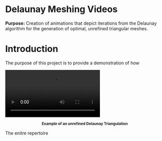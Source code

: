 # Delaunay Meshing Videos
<strong>Purpose:</strong> Creation of animations that depict iterations from the Delaunay algorithm for the generation of optimal, unrefined triangular meshes.

# Introduction

The purpose of this project is to provide a demonstration of how 

<video type="video/mp4" 
       src="https://raw.githubusercontent.com/JerryGreenough/Delaunay-Meshing-Videos/master/images/m9.mp4" 
       data-canonical-src="https://raw.githubusercontent.com/JerryGreenough/Delaunay-Meshing-Videos/master/images/m9.mp4" 
       controls="controls" style="max-width: 730px;">
</video>

<p align="center">
    <strong><small>Example of an unrefined Delaunay Triangulation</small></strong>
</p>

The enitre repertoire 



